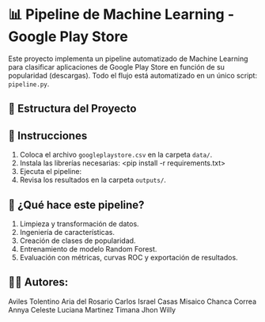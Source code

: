 # 📊 Pipeline de Machine Learning - Google Play Store

Este proyecto implementa un pipeline automatizado de Machine Learning para clasificar aplicaciones de Google Play Store en función de su popularidad (descargas). Todo el flujo está automatizado en un único script: `pipeline.py`.

## 📂 Estructura del Proyecto


## 🚀 Instrucciones

1. Coloca el archivo `googleplaystore.csv` en la carpeta `data/`.
2. Instala las librerías necesarias: <pip install -r requirements.txt>
3. Ejecuta el pipeline: <python pipeline.py>
4. Revisa los resultados en la carpeta `outputs/`.

## 🔎 ¿Qué hace este pipeline?

1. Limpieza y transformación de datos.
2. Ingeniería de características.
3. Creación de clases de popularidad.
4. Entrenamiento de modelo Random Forest.
5. Evaluación con métricas, curvas ROC y exportación de resultados.

## 👨‍💻 Autores:
Aviles Tolentino Aria del Rosario
Carlos Israel Casas Misaico
Chanca Correa Annya Celeste Luciana
Martinez Timana Jhon Willy
